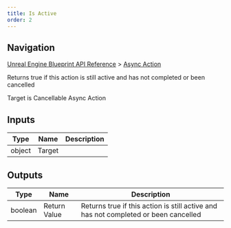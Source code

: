 ```yaml
---
title: Is Active
order: 2
---
```

## Navigation

[Unreal Engine Blueprint API Reference](https://dev.epicgames.com/documentation/en-us/unreal-engine/BlueprintAPI) > [Async Action](https://dev.epicgames.com/documentation/en-us/unreal-engine/BlueprintAPI/AsyncAction)

Returns true if this action is still active and has not completed or been cancelled

Target is Cancellable Async Action

## Inputs

| Type | Name | Description |
| --- | --- | --- |
| object | Target |  |

## Outputs

| Type | Name | Description |
| --- | --- | --- |
| boolean | Return Value | Returns true if this action is still active and has not completed or been cancelled |
